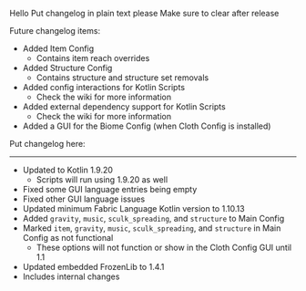Hello
Put changelog in plain text please
Make sure to clear after release

Future changelog items:
- Added Item Config
    - Contains item reach overrides
- Added Structure Config
    - Contains structure and structure set removals
- Added config interactions for Kotlin Scripts
    - Check the wiki for more information
- Added external dependency support for Kotlin Scripts
    - Check the wiki for more information
- Added a GUI for the Biome Config (when Cloth Config is installed)

Put changelog here:

-----------------
- Updated to Kotlin 1.9.20
    - Scripts will run using 1.9.20 as well
- Fixed some GUI language entries being empty
- Fixed other GUI language issues
- Updated minimum Fabric Language Kotlin version to 1.10.13
- Added `gravity`, `music`, `sculk_spreading`, and `structure` to Main Config
- Marked `item`, `gravity`, `music`, `sculk_spreading`, and `structure` in Main Config as not functional
    - These options will not function or show in the Cloth Config GUI until 1.1
- Updated embedded FrozenLib to 1.4.1
- Includes internal changes
